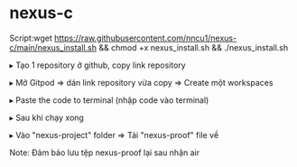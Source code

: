# nexus-c
Script:wget https://raw.githubusercontent.com/nncu1/nexus-c/main/nexus_install.sh && chmod +x nexus_install.sh && ./nexus_install.sh

▸ Tạo 1 repository ở github, copy link repository

▸ Mở Gitpod => dán link repository vừa copy => Create một workspaces

▸ Paste the code to terminal (nhập code vào terminal)

▸ Sau khi chạy xong

▸ Vào "nexus-project" folder => Tải "nexus-proof" file về

Note: Đảm bảo lưu tệp nexus-proof lại sau nhận air
